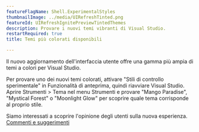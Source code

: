 ```yaml
---
featureFlagName: Shell.ExperimentalStyles
thumbnailImage: ../media/UIRefreshTinted.png
featureId: UIRefreshIgnitePreviewTintedThemes
description: Provare i nuovi temi vibranti di Visual Studio.
restartRequired: true
title: Temi più colorati disponibili

---
```


Il nuovo aggiornamento dell'interfaccia utente offre una gamma più ampia di temi a colori per Visual Studio.
 
Per provare uno dei nuovi temi colorati, attivare "Stili di controllo sperimentale" in Funzionalità di anteprima, quindi riavviare Visual Studio. Aprire Strumenti > Tema nel menu Strumenti e provare "Mango Paradise", "Mystical Forest" o "Moonlight Glow" per scoprire quale tema corrisponde al proprio stile.
 
Siamo interessati a scoprire l'opinione degli utenti sulla nuova esperienza. [Commenti e suggerimenti](https://aka.ms/uirefreshtinted179devcomm)
